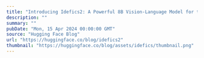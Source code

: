 ```yaml
---
title: "Introducing Idefics2: A Powerful 8B Vision-Language Model for the community"
description: ""
summary: ""
pubDate: "Mon, 15 Apr 2024 00:00:00 GMT"
source: "Hugging Face Blog"
url: "https://huggingface.co/blog/idefics2"
thumbnail: "https://huggingface.co/blog/assets/idefics/thumbnail.png"
---
```


